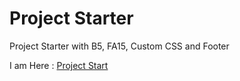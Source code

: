 # Project Starter

Project Starter with B5, FA15, Custom CSS and Footer

I am Here : [Project Start](https://bunnycodec.github.io/New-Codec-Start/)
